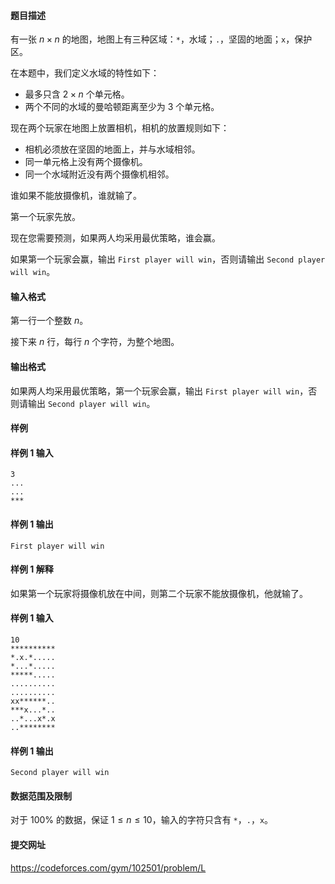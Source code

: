 #### 题目描述
有一张 $n\times n$ 的地图，地图上有三种区域：`*`，水域；`.`，坚固的地面；`x`，保护区。

在本题中，我们定义水域的特性如下：
- 最多只含 $2\times n$ 个单元格。
- 两个不同的水域的曼哈顿距离至少为 $3$ 个单元格。

现在两个玩家在地图上放置相机，相机的放置规则如下：
- 相机必须放在坚固的地面上，并与水域相邻。
- 同一单元格上没有两个摄像机。
- 同一个水域附近没有两个摄像机相邻。

谁如果不能放摄像机，谁就输了。

第一个玩家先放。

现在您需要预测，如果两人均采用最优策略，谁会赢。

如果第一个玩家会赢，输出 `First player will win`，否则请输出 `Second player will win`。
#### 输入格式
第一行一个整数 $n$。

接下来 $n$ 行，每行 $n$ 个字符，为整个地图。
#### 输出格式
如果两人均采用最优策略，第一个玩家会赢，输出 `First player will win`，否则请输出 `Second player will win`。
#### 样例
#### 样例 1 输入
```
3
...
...
***
```
#### 样例 1 输出
```
First player will win
```
#### 样例 1 解释
如果第一个玩家将摄像机放在中间，则第二个玩家不能放摄像机，他就输了。
#### 样例 1 输入
```
10
**********
*.x.*.....
*...*.....
*****.....
..........
..........
xx******..
***x...*..
..*...x*.x
..********
```
#### 样例 1 输出
```
Second player will win
```
#### 数据范围及限制
对于 $100\%$ 的数据，保证 $1\le n\le 10$，输入的字符只含有 `*`，`.`，`x`。
#### 提交网址 
https://codeforces.com/gym/102501/problem/L
